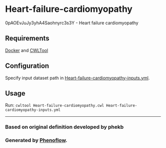 # Heart-failure-cardiomyopathy

0pAOEvJuJy3yhA4Saohnyrc3s3Y - Heart failure cardiomyopathy

## Requirements

[Docker](https://docs.docker.com/install/) and [CWLTool](https://github.com/common-workflow-language/cwltool#install)

## Configuration

Specify input dataset path in [Heart-failure-cardiomyopathy-inputs.yml](Heart-failure-cardiomyopathy-inputs.yml).

## Usage

Run: `cwltool Heart-failure-cardiomyopathy.cwl Heart-failure-cardiomyopathy-inputs.yml`

***

### Based on original definition developed by phekb
### Generated by [Phenoflow](https://kclhi.org/phenoflow).

